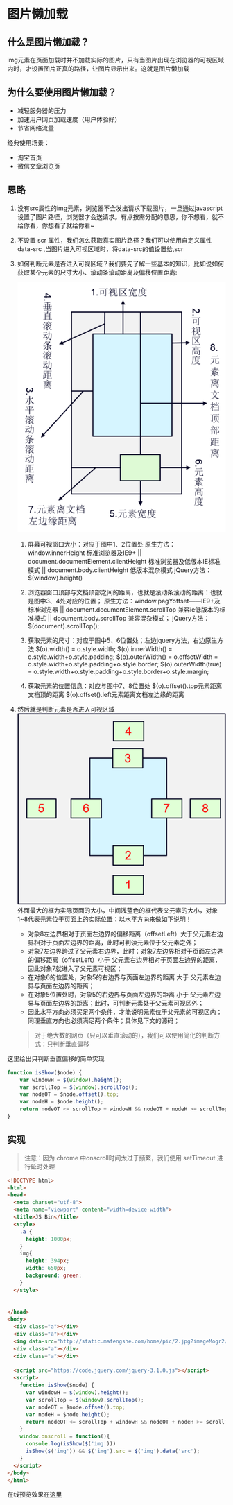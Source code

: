 # 图片懒加载

## 什么是图片懒加载？
img元素在页面加载时并不加载实际的图片，只有当图片出现在浏览器的可视区域内时，才设置图片正真的路径，让图片显示出来。这就是图片懒加载

## 为什么要使用图片懒加载？

- 减轻服务器的压力
- 加速用户网页加载速度（用户体验好）
- 节省网络流量

经典使用场景：
- 淘宝首页
- 微信文章浏览页

## 思路

1. 没有src属性的img元素，浏览器不会发出请求下载图片，一旦通过javascript设置了图片路径，浏览器才会送请求。有点按需分配的意思，你不想看，就不给你看，你想看了就给你看~
2. 不设置 scr 属性，我们怎么获取真实图片路径？我们可以使用自定义属性 data-src ,当图片进入可视区域时，将data-src的值设置给,scr
3. 如何判断元素是否进入可视区域？我们要先了解一些基本的知识，比如说如何获取某个元素的尺寸大小、滚动条滚动距离及偏移位置距离:

    ![](images/window.png)

    1. 屏幕可视窗口大小：对应于图中1、2位置处
        原生方法：window.innerHeight 标准浏览器及IE9+ || document.documentElement.clientHeight 标准浏览器及低版本IE标准模式 || document.body.clientHeight 低版本混杂模式
        jQuery方法： $(window).height()

    2. 浏览器窗口顶部与文档顶部之间的距离，也就是滚动条滚动的距离：也就是图中3、4处对应的位置；
        原生方法：window.pagYoffset——IE9+及标准浏览器 || document.documentElement.scrollTop 兼容ie低版本的标准模式 || document.body.scrollTop 兼容混杂模式；
        jQuery方法：$(document).scrollTop();

    3. 获取元素的尺寸：对应于图中5、6位置处；左边jquery方法，右边原生方法
        $(o).width() = o.style.width;
        $(o).innerWidth() = o.style.width+o.style.padding;
        $(o).outerWidth() = o.offsetWidth = o.style.width+o.style.padding+o.style.border;
        $(o).outerWidth(true) = o.style.width+o.style.padding+o.style.border+o.style.margin;

    4. 获取元素的位置信息：对应与图中7、8位置处
        $(o).offset().top元素距离文档顶的距离
        $(o).offset().left元素距离文档左边缘的距离
4. 然后就是判断元素是否进入可视区域
    ![](images/in.png)
    外面最大的框为实际页面的大小，中间浅蓝色的框代表父元素的大小，对象1~8代表元素位于页面上的实际位置；以水平方向来做如下说明！
    - 对象8左边界相对于页面左边界的偏移距离（offsetLeft）大于父元素右边界相对于页面左边界的距离，此时可判读元素位于父元素之外；
    - 对象7左边界跨过了父元素右边界，此时：对象7左边界相对于页面左边界的偏移距离（offsetLeft）小于 父元素右边界相对于页面左边界的距离，因此对象7就进入了父元素可视区；
    - 在对象6的位置处，对象5的右边界与页面左边界的距离 大于 父元素左边界与页面左边界的距离；
    - 在对象5位置处时，对象5的右边界与页面左边界的距离 小于 父元素左边界与页面左边界的距离；此时，可判断元素处于父元素可视区外；
    - 因此水平方向必须买足两个条件，才能说明元素位于父元素的可视区内；同理垂直方向也必须满足两个条件；具体见下文的源码；
    > 对于绝大数的网页（只可以垂直滚动的），我们可以使用简化的判断方式：只判断垂直偏移

这里给出只判断垂直偏移的简单实现

```javascript
function isShow($node) {
    var windowH = $(window).height();
    var scrollTop = $(window).scrollTop();
    var nodeOT = $node.offset().top;
    var nodeH = $node.height();
    return nodeOT <= scrollTop + windowH && nodeOT + nodeH >= scrollTop
}
```

## 实现

> 注意：因为 chrome 中onscroll时间太过于频繁，我们使用 setTimeout 进行延时处理

```html
<!DOCTYPE html>
<html>
<head>
  <meta charset="utf-8">
  <meta name="viewport" content="width=device-width">
  <title>JS Bin</title>
  <style>
    .a {
      height: 1000px;
    }
    img{
      height: 394px;
      width: 650px;
      background: green;
    }
  </style>

  
</head>
<body>
  <div class="a"></div>
  <div class="a"></div>
  <img data-src="http://static.mafengshe.com/home/pic/2.jpg?imageMogr2/quality/40" alt="">
  <div class="a"></div>
  <div class="a"></div>
  
  <script src="https://code.jquery.com/jquery-3.1.0.js"></script>
  <script>
    function isShow($node) {
      var windowH = $(window).height();
      var scrollTop = $(window).scrollTop();
      var nodeOT = $node.offset().top;
      var nodeH = $node.height();
      return nodeOT <= scrollTop + windowH && nodeOT + nodeH >= scrollTop
    }
    window.onscroll = function(){
      console.log(isShow($('img')))
      isShow($('img')) && $('img').src = $('img').data('src');
    }
  </script>
</body>
</html>
```
在线预览效果在[这里](http://jsbin.mafengshe.com/zay)



